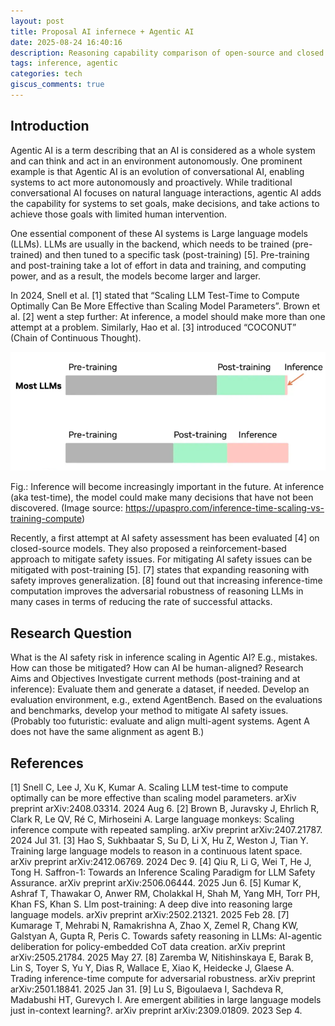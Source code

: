 ```yaml
---
layout: post
title: Proposal AI infernece + Agentic AI
date: 2025-08-24 16:40:16
description: Reasoning capability comparison of open-source and closed source models in math.
tags: inference, agentic
categories: tech
giscus_comments: true
---
```



## Introduction

Agentic AI is a term describing that an AI is considered as a whole system and can think and act in an environment autonomously. One prominent example is that Agentic AI is an evolution of conversational AI, enabling systems to act more autonomously and proactively. While traditional conversational AI focuses on natural language interactions, agentic AI adds the capability for systems to set goals, make decisions, and take actions to achieve those goals with limited human intervention.

One essential component of these AI systems is Large language models (LLMs). LLMs are usually in the backend, which needs to be trained (pre-trained) and then tuned to a specific task (post-training) [5]. Pre-training and post-training take a lot of effort in data and training, and computing power, and as a result, the models become larger and larger.

In 2024, Snell et al. [1] stated that “Scaling LLM Test-Time to Compute Optimally Can Be More Effective than Scaling Model Parameters”.  Brown et al. [2] went a step further: At inference, a model should make more than one attempt at a problem. Similarly, Hao et al. [3] introduced “COCONUT” (Chain of Continuous Thought).

![image](assets/proposal_inference/image.png)

Fig.: Inference will become increasingly important in the future. At inference (aka test-time), the model could make many decisions that have not been discovered. (Image source: https://upaspro.com/inference-time-scaling-vs-training-compute)

Recently, a first attempt at AI safety assessment has been evaluated [4] on closed-source models. They also proposed a reinforcement-based approach to mitigate safety issues. For mitigating AI safety issues can be mitigated with post-training [5]. [7] states that expanding reasoning with safety improves generalization. [8] found out that increasing inference-time computation improves the adversarial robustness of reasoning LLMs in many cases in terms of reducing the rate of successful attacks.


## Research Question
What is the AI safety risk in inference scaling in Agentic AI? E.g., mistakes.
How can those be mitigated?
How can AI be human-aligned?
Research Aims and Objectives
Investigate current methods (post-training and at inference): Evaluate them and generate a dataset, if needed. 
Develop an evaluation environment, e.g., extend AgentBench.
Based on the evaluations and benchmarks, develop your method to mitigate AI safety issues.
(Probably too futuristic: evaluate and align multi-agent systems. Agent A does not have the same alignment as agent B.)

## References
[1] Snell C, Lee J, Xu K, Kumar A. Scaling LLM test-time to compute optimally can be more effective than scaling model parameters. arXiv preprint arXiv:2408.03314. 2024 Aug 6.
[2] Brown B, Juravsky J, Ehrlich R, Clark R, Le QV, Ré C, Mirhoseini A. Large language monkeys: Scaling inference compute with repeated sampling. arXiv preprint arXiv:2407.21787. 2024 Jul 31.
[3] Hao S, Sukhbaatar S, Su D, Li X, Hu Z, Weston J, Tian Y. Training large language models to reason in a continuous latent space. arXiv preprint arXiv:2412.06769. 2024 Dec 9.
[4] Qiu R, Li G, Wei T, He J, Tong H. Saffron-1: Towards an Inference Scaling Paradigm for LLM Safety Assurance. arXiv preprint arXiv:2506.06444. 2025 Jun 6.
[5] Kumar K, Ashraf T, Thawakar O, Anwer RM, Cholakkal H, Shah M, Yang MH, Torr PH, Khan FS, Khan S. Llm post-training: A deep dive into reasoning large language models. arXiv preprint arXiv:2502.21321. 2025 Feb 28.
[7] Kumarage T, Mehrabi N, Ramakrishna A, Zhao X, Zemel R, Chang KW, Galstyan A, Gupta R, Peris C. Towards safety reasoning in LLMs: AI-agentic deliberation for policy-embedded CoT data creation. arXiv preprint arXiv:2505.21784. 2025 May 27.
[8] Zaremba W, Nitishinskaya E, Barak B, Lin S, Toyer S, Yu Y, Dias R, Wallace E, Xiao K, Heidecke J, Glaese A. Trading inference-time compute for adversarial robustness. arXiv preprint arXiv:2501.18841. 2025 Jan 31.
[9] Lu S, Bigoulaeva I, Sachdeva R, Madabushi HT, Gurevych I. Are emergent abilities in large language models just in-context learning?. arXiv preprint arXiv:2309.01809. 2023 Sep 4.
